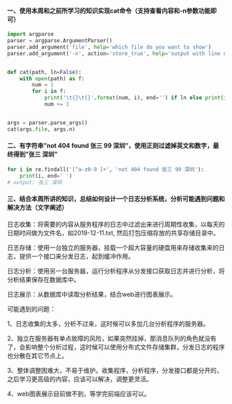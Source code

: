 #### 一、使用本周和之前所学习的知识实现cat命令（支持查看内容和-n参数功能即可）

```python
import argparse
parser = argparse.ArgumentParser()
parser.add_argument('file', help='which file do you want to show')
parser.add_argument('-n', action='store_true', help='output with line number')


def cat(path, ln=False):
    with open(path) as f:
        num = 1
        for i in f:
            print('\t{}\t{}'.format(num, i), end='') if ln else print(i, end='')
            num += 1


args = parser.parse_args()
cat(args.file, args.n)

```



#### 二、有字符串”not 404 found 张三 99 深圳”，使用正则过滤掉英文和数字，最终得到”张三 深圳”

```python
for i in re.findall('[^a-z0-9 ]+', 'not 404 found 张三 99 深圳'):
    print(i, end=' ')
# output: 张三 深圳 
```



#### 三、结合本周所讲的知识，总结如何设计一个日志分析系统，分析可能遇到问题和解决方法（文字阐述） 

日志收集：将需要的内容从服务程序的日志中过滤出来进行周期性收集，以每天的日期时间做为文件名，如2019-12-11.txt,  然后打包压缩存放的共享存储目录中。 

日志存储：使用一台独立的服务器，挂载一个超大容量的硬盘用来存储收集来的日志，提供一个接口来分发日志，起到缓冲作用。

日志分析：使用另一台服务器，运行分析程序从分发接口获取日志并进行分析，将分析结果保存在数据库中。

日志展示：从数据库中读取分析结果，结合web进行图表展示。



可能遇到的问题：

1、日志收集的太多，分析不过来，这时候可以多加几台分析程序的服务器。

2、独立在服务器有单点故障的风险，如果突然挂掉，那消息队列的角色就没有了，会影响整个分析过程，这时候可以使用分布式文件存储集群，分发日志的程序也分散在其它节点上。

3、整体调整困难大，不易于维护。收集程序，分析程序，分发接口都是分开的，之后学习更高级的内容，应该可以解决，调整更灵活。

4、web图表展示目前做不到，等学完前端应该可以。